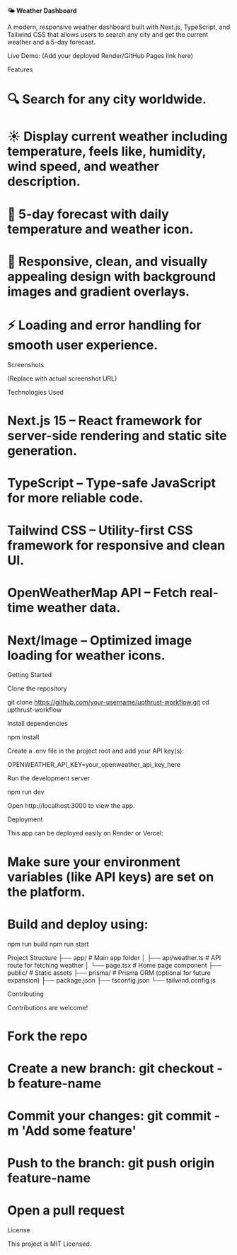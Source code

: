  **🌤️ Weather Dashboard**

A modern, responsive weather dashboard built with Next.js, TypeScript, and Tailwind CSS that allows users to search any city and get the current weather and a 5-day forecast.

Live Demo: (Add your deployed Render/GitHub Pages link here)

Features

# 🔍 Search for any city worldwide.

# ☀️ Display current weather including temperature, feels like, humidity, wind speed, and weather description.

# 📅 5-day forecast with daily temperature and weather icon.

# 🌈 Responsive, clean, and visually appealing design with background images and gradient overlays.

# ⚡ Loading and error handling for smooth user experience.

Screenshots


(Replace with actual screenshot URL)

Technologies Used

# Next.js 15 – React framework for server-side rendering and static site generation.

# TypeScript – Type-safe JavaScript for more reliable code.

# Tailwind CSS – Utility-first CSS framework for responsive and clean UI.

# OpenWeatherMap API – Fetch real-time weather data.

# Next/Image – Optimized image loading for weather icons.

Getting Started

Clone the repository

git clone https://github.com/your-username/upthrust-workflow.git
cd upthrust-workflow


Install dependencies

npm install


Create a .env file in the project root and add your API key(s):

OPENWEATHER_API_KEY=your_openweather_api_key_here


Run the development server

npm run dev


Open http://localhost:3000
 to view the app.

Deployment

This app can be deployed easily on Render or Vercel:

# Make sure your environment variables (like API keys) are set on the platform.

# Build and deploy using:

npm run build
npm run start

Project Structure
├── app/               # Main app folder
│   ├── api/weather.ts # API route for fetching weather
│   └── page.tsx       # Home page component
├── public/            # Static assets
├── prisma/            # Prisma ORM (optional for future expansion)
├── package.json
├── tsconfig.json
└── tailwind.config.js

Contributing

Contributions are welcome!

# Fork the repo

# Create a new branch: git checkout -b feature-name

# Commit your changes: git commit -m 'Add some feature'

# Push to the branch: git push origin feature-name

# Open a pull request

License

This project is MIT Licensed.
